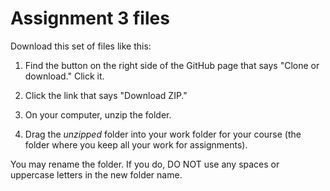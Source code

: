 # Assignment 3 files

Download this set of files like this:

1. Find the button on the right side of the GitHub page that says "Clone or download." Click it.

2. Click the link that says "Download ZIP."

3. On your computer, unzip the folder.

4. Drag the *unzipped* folder into your work folder for your course (the folder where you keep all your work for assignments).

You may rename the folder. If you do, DO NOT use any spaces or uppercase letters in the new folder name.
